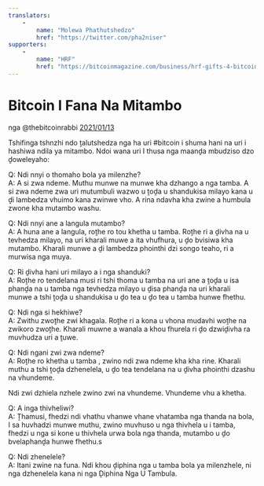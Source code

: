 ```yaml
---
translators: 
    - 
        name: "Molewa Phathutshedzo"
        href: "https://twitter.com/pha2niser"
supporters: 
    - 
        name: "HRF"
        href: "https://bitcoinmagazine.com/business/hrf-gifts-4-bitcoin-to-bitcoin-projects"
---
```

# Bitcoin I Fana Na Mitambo

nga @thebitcoinrabbi [2021/01/13](https://twitter.com/thebitcoinrabbi/status/1349445548500262916)

<LanguageDropdown/>

Tshifinga tshnzhi ndo ṱalutshedza nga ha uri #bitcoin i shuma hani na uri i hashiwa ndila ya
mitambo. Ndoi wana uri I thusa nga maanḓa mbudziso dzo ḓoweleyaho:

Q: Ndi nnyi o thomaho bola ya milenzhe?  
A: A si zwa ndeme. Muthu munwe na munwe kha dzhango a nga tamba. A si zwa ndeme zwa
uri mutumbuli wazwo u ṱoḓa u shandukisa milayo kana u ḓi lambedza vhuimo kana zwinwe
vho. A rina ndavha kha zwine a humbula zwone kha mutambo washu.

Q: Ndi nnyi ane a langula mutambo?  
A: A huna ane a langula, roṱhe ro tou khetha u tamba. Roṱhe ri a ḓivha na u tevhedza milayo, na
uri kharali muwe a ita vhufhura, u ḓo bvisiwa kha mutambo. Kharali munwe a ḓi lambedza
phointhi dzi songo teaho, ri a murwisa nga muya.

Q: Ri ḓivha hani uri milayo a i nga shanduki?  
A: Roṱhe ro tendelana musi ri tshi thoma u tamba na uri ane a ṱoḓa u isa phanḓa na u tamba
nga tevhedza milayo u ḓisa phanḓa na uri kharali munwe a tshi ṱoḓa u shandukisa u ḓo tea u ḓo
tea u tamba hunwe fhethu.

Q: Ndi nga si hekhiwe?  
A: Zwithu zwoṱhe zwi khagala. Roṱhe ri a kona u vhona mudavhi woṱhe na zwikoro zwoṱhe.
Kharali muwne a wanala a khou fhurela ri ḓo dzwiḓivha ra muvhudza uri a ṱuwe.

Q: Ndi ngani zwi zwa ndeme?  
A: Roṱhe ro khetha u tamba , zwino ndi zwa ndeme kha kha rine. Kharali muthu a tshi ṱoḓa
dzhenelela, u ḓo tea tendelana na u ḓivha phointhi dzashu na vhundeme.

Ndi zwi dzhiela nzhele zwino zwi na vhundeme. Vhundeme vhu a khetha.

Q: A inga thivheliwi?  
A: Ṱhamusi, fhedzi ndi vhathu vhanwe vhane vhatamba nga thanda na bola, I sa huvhadzi
munwe muthu, zwino muvhuso u nga thivhela u i tamba, fhedzi u nga si kone u thivhela urwa
bola nga thanda, mutambo u ḓo bvelaphanḓa hunwe fhethu.s

Q: Ndi zhenelele?  
A: Itani zwine na funa. Ndi khou ḓiphina nga u tamba bola ya milenzheIe, ni nga dzhenelela
kana ni nga Ḓiphina Nga U Tambula.